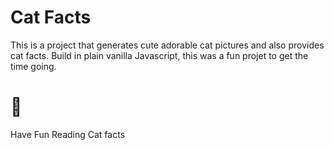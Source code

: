 
# Cat Facts

This is a project that generates cute adorable cat pictures and also provides cat facts. 
Build in plain vanilla Javascript, this was a fun projet to get the time going. 



# 🐾
Have Fun Reading Cat facts
